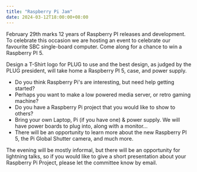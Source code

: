 ```yaml
---
title: "Raspberry Pi Jam"
date: 2024-03-12T18:00:00+08:00
---
```


February 29th marks 12 years of Raspberry PI releases and
development. To celebrate this occasion we are hosting an event to
celebrate our favourite SBC single-board computer. Come along for a
chance to win a Raspberry PI 5.
<!--more-->

Design a T-Shirt logo for PLUG to use and the best design, as judged
by the PLUG president, will take home a Raspberry PI 5, case, and
power supply.

* Do you think Raspberry Pi's are interesting, but need help getting
  started?
* Perhaps you want to make a low powered media server, or retro gaming machine?
* Do you have a Raspberry Pi project that you would like to show to others?
* Bring your own Laptop, Pi (if you have one) & power supply. We will have power boards to plug into, along with a monitor...
* There will be an opportunity to learn more about the new Raspberry PI 5, the Pi Global Shutter camera, and much more.

The evening will be mostly informal, but there will be an opportunity
for lightning talks, so if you would like to give a short presentation
about your Raspberry Pi Project, please let the committee know by
email.
